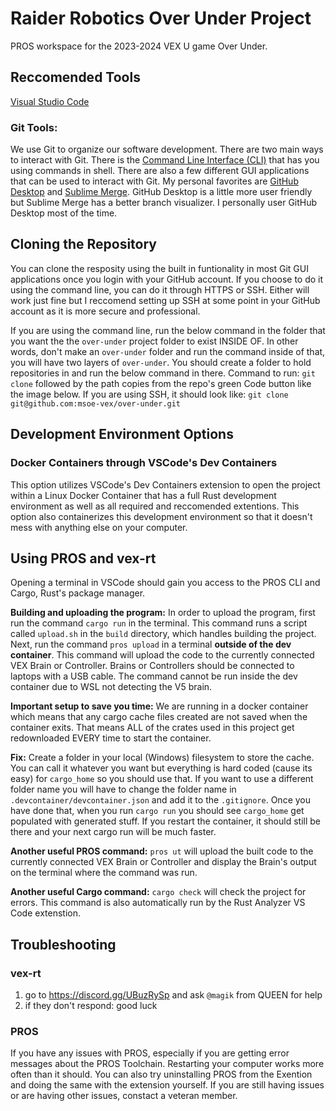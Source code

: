 # Raider Robotics Over Under Project
<!-- add a CI status here when we have that -->

PROS workspace for the 2023-2024 VEX U game Over Under.

## Reccomended Tools
[Visual Studio Code](https://code.visualstudio.com/)

### Git Tools:
We use Git to organize our software development. There are two main ways to interact with Git. There is the [Command Line Interface (CLI)](https://git-scm.com/downloads) that has you using commands in shell. There are also a few different GUI applications that can be used to interact with Git. My personal favorites are [GitHub Desktop](https://desktop.github.com/) and [Sublime Merge](https://www.sublimemerge.com/). GitHub Desktop is a little more user friendly but Sublime Merge has a better branch visualizer. I personally user GitHub Desktop most of the time.

## Cloning the Repository
<!-- To build this project with Docker Desktop, autocrlf must be set to false in Git **before cloning**. This can be done with the following command:

`git config --global core.autocrlf false` -->
You can clone the resposity using the built in funtionality in most Git GUI applications once you login with your GitHub account. If you choose to do it using the command line, you can do it through HTTPS or SSH. Either will work just fine but I reccomend setting up SSH at some point in your GitHub account as it is more secure and professional. 

If you are using the command line, run the below command in the folder that you want the the `over-under` project folder to exist INSIDE OF. In other words, don't make an `over-under` folder and run the command inside of that, you will have two layers of `over-under`. You should create a folder to hold repositories in and run the below command in there. Command to run: `git clone` followed by the path copies from the repo's green Code button like the image below. If you are using SSH, it should look like: `git clone git@github.com:msoe-vex/over-under.git`

## Development Environment Options
### Docker Containers through VSCode's Dev Containers
This option utilizes VSCode's Dev Containers extension to open the project within a Linux Docker Container that has a full Rust development environment as well as all required and reccomended extentions. This option also containerizes this development environment so that it doesn't mess with anything else on your computer.

## Using PROS and vex-rt
Opening a terminal in VSCode should gain you access to the PROS CLI and Cargo, Rust's package manager.

**Building and uploading the program:** In order to upload the program, first run the command `cargo run` in the terminal. This command runs a script called `upload.sh` in the `build` directory, which handles building the project. Next, run the command `pros upload` in a terminal **outside of the dev container**. This command will upload the code to the currently connected VEX Brain or Controller. Brains or Controllers should be connected to laptops with a USB cable. The command cannot be run inside the dev container due to WSL not detecting the V5 brain.

**Important setup to save you time:** We are running in a docker container which means that any cargo cache files created are not saved when the container exits. That means ALL of the crates used in this project get redownloaded EVERY time to start the container. 

**Fix:**
Create a folder in your local (Windows) filesystem to store the cache. You can call it whatever you want but everything is hard coded (cause its easy) for `cargo_home` so you should use that. If you want to use a different folder name you will have to change the folder name in `.devcontainer/devcontainer.json` and add it to the `.gitignore`. Once you have done that, when you run `cargo run` you should see `cargo_home` get populated with generated stuff. If you restart the container, it should still be there and your next cargo run will be much faster.

**Another useful PROS command:** `pros ut` will upload the built code to the currently connected VEX Brain or Controller and display the Brain's output on the terminal where the command was run.

**Another useful Cargo command:** `cargo check` will check the project for errors. This command is also automatically run by the Rust Analyzer VS Code extenstion.

## Troubleshooting

### vex-rt
1. go to https://discord.gg/UBuzRySp and ask `@magik` from QUEEN for help
2. if they don't respond: good luck


### PROS
If you have any issues with PROS, especially if you are getting error messages about the PROS Toolchain. Restarting your computer works more often than it should. You can also try uninstalling PROS from the Exention and doing the same with the extension yourself. If you are still having issues or are having other issues, constact a veteran member.


